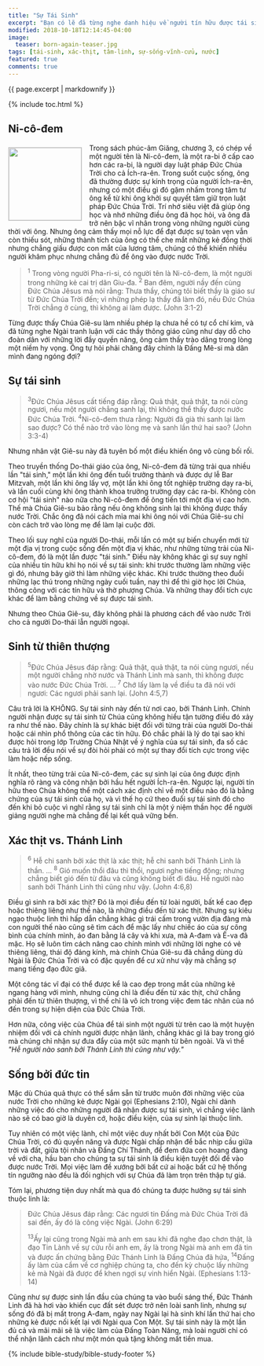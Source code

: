 ```yaml
---
title: "Sự Tái Sinh"
excerpt: "Bạn có lẽ đã từng nghe danh hiệu về người tín hữu được tái sinh, nhưng sự tái sinh thực sự mang ý nghĩa gì?"
modified: 2018-10-18T12:14:45-04:00
image:
  teaser: born-again-teaser.jpg
tags: [tái-sinh, xác-thịt, tâm-linh, sự-sống-vĩnh-cửu, nước] 
featured: true
comments: true
---
```


{{ page.excerpt | markdownify }}

{% include toc.html %}

## Ni-cô-đem
<img alt src="{{ site.url }}/assets/images/born-again-teaser.jpg" style="border: 1px solid #cccccc; margin: 7px 15px 0px 0px; max-width: 100%; height: 148px; padding: 0px; float: left;">
Trong sách phúc-âm Giăng, chương 3, có chép về một người tên là Ni-cô-đem, là một ra-bi ở cấp cao hơn các ra-bi, là người dạy luật pháp Đức Chúa Trời cho cả Ích-ra-ên. Trong suốt cuộc sống, ông đã thường được sự kính trọng của người Ích-ra-ên, nhưng có một điều gì đó gặm nhấm trong tâm tư ông kể từ khi ông khởi sự quyết tâm giữ trọn luật pháp Đức Chúa Trời. Trí nhớ siêu việt đã giúp ông học và nhớ những điều ông đã học hỏi, và ông đã trở nên bậc vĩ nhân trong vòng những người cùng thời với ông. Nhưng ông cảm thấy mọi nỗ lực để đạt được sự toàn vẹn vẫn còn thiếu sót, những thành tích của ông có thể che mắt những kẻ đồng thời nhưng chẳng giấu được con mắt của lương tâm, chúng có thể khiến nhiều người khâm phục nhưng chẳng đủ để ông vào được nước Trời.

> <sup>1</sup> Trong vòng người Pha-ri-si, có người tên là Ni-cô-đem, là một người trong những kẻ cai trị dân Giu-đa.  <sup>2</sup> Ban đêm, người nầy đến cùng Ðức Chúa Jêsus mà nói rằng: Thưa thầy, chúng tôi biết thầy là giáo sư từ Ðức Chúa Trời đến; vì những phép lạ thầy đã làm đó, nếu Ðức Chúa Trời chẳng ở cùng, thì không ai làm được. (John 3:1-2)

Từng được thấy Chúa Giê-su làm nhiều phép lạ chưa hề có tự cổ chí kim, và đã từng nghe Ngài tranh luận với các thầy thông giáo cũng như dạy dỗ cho đoàn dân với những lời đầy quyền năng, ông cảm thấy trào dâng trong lòng một niềm hy vọng. Ông tự hỏi phải chăng đây chính là Đấng Mê-si mà dân mình đang ngóng đợi?

## Sự tái sinh

> <sup>3</sup>Ðức Chúa Jêsus cất tiếng đáp rằng: Quả thật, quả thật, ta nói cùng ngươi, nếu một người chẳng sanh lại, thì không thể thấy được nước Ðức Chúa Trời.  <sup>4</sup>Ni-cô-đem thưa rằng: Người đã già thì sanh lại làm sao được? Có thể nào trở vào lòng mẹ và sanh lần thứ hai sao? (John 3:3-4)

Nhưng nhân vật Giê-su này đã tuyên bố một điều khiến ông vô cùng bối rối.

Theo truyền thống Do-thái giáo của ông, Ni-cô-đem đã từng trải qua nhiều lần "tái sinh," một lần khi ông đến tuổi trưởng thành và được dự lễ Bar Mitzvah, một lần khi ông lấy vợ, một lần khi ông tốt nghiệp trường dạy ra-bi, và lần cuối cùng khi ông thành khoa trưởng trường dạy các ra-bi. Không còn cơ hội "tái sinh" nào nữa cho Ni-cô-đem để ông tiến tới một địa vị cao hơn. Thế mà Chúa Giê-su bảo rằng nếu ông không sinh lại thì không được thấy nước Trời. Chắc ông đã nói cách mỉa mai khi ông nói với Chúa Giê-su chỉ còn cách trở vào lòng mẹ để làm lại cuộc đời.

Theo lối suy nghĩ của người Do-thái, mỗi lần có một sự biến chuyển mới từ một địa vị trong cuộc sống đến một địa vị khác, như những từng trải của Ni-cô-đem, đó là một lần được "tái sinh." Điều này không khác gì sự suy nghĩ của nhiều tín hữu khi họ nói về sự tái sinh: khi trước thường làm những việc gì đó, nhưng bây giờ thì làm những việc khác. Khi trước thường theo đuổi những lạc thú trong những ngày cuối tuần, nay thì để thì giờ học lời Chúa, thông công với các tín hữu và thờ phượng Chúa. Và những thay đổi tích cực khác để làm bằng chứng về sự được tái sinh.

Nhưng theo Chúa Giê-su, đây không phải là phương cách để vào nước Trời cho cả người Do-thái lẫn người ngoại.

## Sinh từ thiên thượng

>  <sup>5</sup>Ðức Chúa Jêsus đáp rằng: Quả thật, quả thật, ta nói cùng ngươi, nếu một người chẳng nhờ nước và Thánh Linh mà sanh, thì không được vào nước Ðức Chúa Trời.  ...  <sup>7</sup> Chớ lấy làm lạ về điều ta đã nói với ngươi: Các ngươi phải sanh lại. (John 4:5,7)

Câu trả lời là KHÔNG. Sự tái sinh này đến từ nơi cao, bởi Thánh Linh. Chính người nhận được sự tái sinh từ Chúa cũng không hiểu tận tường điều đó xảy ra như thế nào. Đây chính là sự khác biệt đối với từng trải của người Do-thái hoặc cái nhìn phổ thông của các tín hữu. Đó chắc phải là lý do tại sao khi được hỏi trong lớp Trường Chúa Nhật về ý nghĩa của sự tái sinh, đa số các câu trả lời đều nói về sự đòi hỏi phải có một sự thay đổi tích cực trong việc làm hoặc nếp sống.

Ít nhất, theo từng trải của Ni-cô-đem, các sự sinh lại của ông được định nghĩa rõ ràng và công nhận bởi hầu hết người Ích-ra-ên. Ngược lại, người tín hữu theo Chúa không thể một cách xác định chỉ về một điều nào đó là bằng chứng của sự tái sinh của họ, và vì thế họ cứ theo đuổi sự tái sinh đó cho đến khi bỏ cuộc vì nghĩ rằng sự tái sinh chỉ là một ý niệm thần học để người giảng người nghe mà chẳng để lại kết quả vững bền.

## Xác thịt vs. Thánh Linh

>  <sup>6</sup> Hễ chi sanh bởi xác thịt là xác thịt; hễ chi sanh bởi Thánh Linh là thần. ...  <sup>8</sup> Gió muốn thổi đâu thì thổi, ngươi nghe tiếng động; nhưng chẳng biết gió đến từ đâu và cũng không biết đi đâu. Hễ người nào sanh bởi Thánh Linh thì cũng như vậy. (John 4:6,8)

Điều gì sinh ra bởi xác thịt? Đó là mọi điều đến từ loài người, bất kể cao đẹp hoặc thiêng liêng như thế nào, là những điều đến từ xác thịt. Nhưng sự kiêu ngạo thuộc linh thì hấp dẫn chẳng khác gì trái cấm trong vườn địa đàng mà con người thế nào cũng sẽ tìm cách để mặc lấy như chiếc áo của sự công bình của chính mình, áo đan bằng lá cây vả khi xưa, mà A-đam và Ê-va đã mặc. Họ sẽ luôn tìm cách nâng cao chính mình với những lời nghe có vẻ thiêng liêng, thái độ đáng kính, mà chính Chúa Giê-su đã chẳng dùng dù Ngài là Đức Chúa Trời và có đặc quyền để cư xử như vậy mà chẳng sợ mang tiếng đạo đức giả.

Một công tác vĩ đại có thể được kể là cao đẹp trong mắt của những kẻ ngang hàng với mình, nhưng cũng chỉ là điều đến từ xác thịt, chứ chẳng phải đến từ thiên thượng, vì thế chỉ là vô ích trong việc đem tác nhân của nó đến trong sự hiện diện của Đức Chúa Trời.

Hơn nữa, công việc của Chúa để tái sinh một người từ trên cao là một huyện nhiệm đối với cả chính người được nhận lãnh, chẳng khác gì lá bay trong gió mà chúng chỉ nhận sự đưa đẩy của một sức mạnh từ bên ngoài. Và vì thế *"Hễ người nào sanh bởi Thánh Linh thì cũng như vậy."* 

## Sống bởi đức tin

Mặc dù Chúa quả thực có thể sắm sẵn từ trước muôn đời những việc của nước Trời cho những kẻ được Ngài gọi (Ephesians 2:10), Ngài chỉ dành những việc đó cho những người đã nhận được sự tái sinh, vì chẳng việc lành nào sẽ có bao giờ là duyên cớ, hoặc điều kiện, của sự sinh lại thuộc linh.

Tuy nhiên có một việc lành, chỉ một việc duy nhất bởi Con Một của Đức Chúa Trời, có đủ quyền năng và được Ngài chấp nhận để bắc nhịp cầu giữa trời và đất, giữa tội nhân và Đấng Chí Thánh, để đem đứa con hoang đàng về với cha, hầu ban cho chúng ta sự tái sinh là điều kiện tuyệt đối để vào được nước Trời. Mọi việc làm đề xướng bởi bất cứ ai hoặc bất cứ hệ thống tín ngưỡng nào đều là đối nghịch với sự Chúa đã làm trọn trên thập tự giá.

Tóm lại, phương tiện duy nhất mà qua đó chúng ta được hưởng sự tái sinh thuộc linh là:

> Ðức Chúa Jêsus đáp rằng: Các ngươi tin Ðấng mà Ðức Chúa Trời đã sai đến, ấy đó là công việc Ngài. (John 6:29)
>
> <sup>13</sup>Ấy lại cũng trong Ngài mà anh em sau khi đã nghe đạo chơn thật, là đạo Tin Lành về sự cứu rỗi anh em, ấy là trong Ngài mà anh em đã tin và được ấn chứng bằng Ðức Thánh Linh là Ðấng Chúa đã hứa, <sup>14</sup>Ðấng ấy làm của cầm về cơ nghiệp chúng ta, cho đến kỳ chuộc lấy những kẻ mà Ngài đã được để khen ngợi sự vinh hiển Ngài. (Ephesians 1:13-14)

Cũng như sự được sinh lần đầu của chúng ta vào buổi sáng thế, Đức Thánh Linh đã hà hơi vào khiến cục đất sét được trở nên loài sanh linh, nhưng sự sống đó đã bị mất trong A-đam, ngày nay Ngài lại hà sinh khí lần thứ hai cho những kẻ được nối kết lại với Ngài qua Con Một. Sự tái sinh này là một lần đủ cả và mãi mãi sẽ là việc làm của Đấng Toàn Năng, mà loài người chỉ có thể nhận lãnh cách như một món quà tặng không mất tiền mua.

{% include bible-study/bible-study-footer %}
